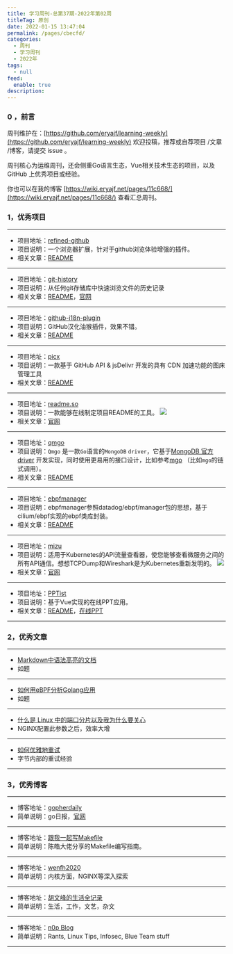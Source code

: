 ```yaml
---
title: 学习周刊-总第37期-2022年第02周
titleTag: 原创
date: 2022-01-15 13:47:04
permalink: /pages/cbecfd/
categories:
  - 周刊
  - 学习周刊
  - 2022年
tags:
  - null
feed:
  enable: true
description:
---
```


### 0 ，前言

周刊维护在：[https://github.com/eryajf/learning-weekly](https://github.com/eryajf/learning-weekly)  欢迎投稿，推荐或自荐项目 /文章 /博客，请提交 issue 。

周刊核心为运维周刊，还会侧重Go语言生态，Vue相关技术生态的项目，以及 GitHub 上优秀项目或经验。

你也可以在我的博客 [https://wiki.eryajf.net/pages/11c668/](https://wiki.eryajf.net/pages/11c668/) 查看汇总周刊。

### 1，优秀项目

---
- 项目地址：[refined-github](https://github.com/refined-github/refined-github)
- 项目说明：一个浏览器扩展，针对于github浏览体验增强的插件。
- 相关文章：[README](https://github.com/refined-github/refined-github#readme)
---
- 项目地址：[git-history](https://github.com/pomber/git-history)
- 项目说明：从任何git存储库中快速浏览文件的历史记录
- 相关文章：[README](https://github.com/pomber/git-history#readme)，[官网](https://githistory.xyz/)
---
- 项目地址：[github-i18n-plugin](https://github.com/k1995/github-i18n-plugin)
- 项目说明：GitHub汉化油猴插件，效果不错。
- 相关文章：[README](https://github.com/k1995/github-i18n-plugin#readme)
---
- 项目地址：[picx](https://github.com/XPoet/picx)
- 项目说明：一款基于 GitHub API & jsDelivr 开发的具有 CDN 加速功能的图床管理工具
- 相关文章：[README](https://github.com/XPoet/picx#readme)
---
- 项目地址：[readme.so](https://github.com/octokatherine/readme.so)
- 项目说明：一款能够在线制定项目README的工具。
	![](http://t.eryajf.net/imgs/2022/01/1673c473898b4424.png)
- 相关文章：[官网](https://readme.so/cn)
---
- 项目地址：[qmgo](https://github.com/qiniu/qmgo)
- 项目说明：`Qmgo` 是一款`Go`语言的`MongoDB` `driver`，它基于[MongoDB 官方 driver](https://github.com/mongodb/mongo-go-driver) 开发实现，同时使用更易用的接口设计，比如参考[mgo](https://github.com/go-mgo/mgo) （比如`mgo`的链式调用）。
- 相关文章：[README](https://github.com/qiniu/qmgo/blob/master/README_ZH.md)
---
- 项目地址：[ebpfmanager](https://github.com/ehids/ebpfmanager)
- 项目说明：ebpfmanager参照datadog/ebpf/manager包的思想，基于cilium/ebpf实现的ebpf类库封装。
- 相关文章：[README](https://github.com/ehids/ebpfmanager#readme)
---
- 项目地址：[mizu](https://github.com/up9inc/mizu)
- 项目说明：适用于Kubernetes的API流量查看器，使您能够查看微服务之间的所有API通信。想想TCPDump和Wireshark是为Kubernetes重新发明的。
	![](http://t.eryajf.net/imgs/2022/01/d5e8912d7b72ce13.png)
- 相关文章：[官网](https://getmizu.io/)
---
- 项目地址：[PPTist](https://github.com/pipipi-pikachu/PPTist)
- 项目说明：基于Vue实现的在线PPT应用。
- 相关文章：[README](https://github.com/pipipi-pikachu/PPTist#readme)，[在线PPT](https://pipipi-pikachu.github.io/PPTist/)
---

### 2，优秀文章

---
- [Markdown中语法高亮的文档](https://prismjs.com/#supported-languages)
- 如题
---
- [如何用eBPF分析Golang应用](https://blog.huoding.com/2021/12/12/970)
- 如题
---
- [什么是 Linux 中的端口分片以及我为什么要关心](https://blog.n0p.me/2018/02/2018-02-20-portsharding/)
- NGINX配置此参数之后，效率大增
---
- [如何优雅地重试](https://mp.weixin.qq.com/s/6IkTnUbBlHjM3GM_bT35tA)
- 字节内部的重试经验
---

### 3，优秀博客

---
- 博客地址：[gopherdaily](https://github.com/bigwhite/gopherdaily)
- 简单说明：go日报，[官网](https://gopher-daily.com/)
---
- 博客地址：[跟我一起写Makefile](https://seisman.github.io/how-to-write-makefile/#)
- 简单说明：陈皓大佬分享的Makefile编写指南。
---
- 博客地址：[wenfh2020 ](https://wenfh2020.com/)
- 简单说明：内核方面，NGINX等深入探索
---
- 博客地址：[胡文峰的生活全记录](https://wfhu.gitbooks.io/life/content/)
- 简单说明：生活，工作，文艺，杂文
---
- 博客地址：[n0p Blog](https://blog.n0p.me/)
- 简单说明：Rants, Linux Tips, Infosec, Blue Team stuff
---